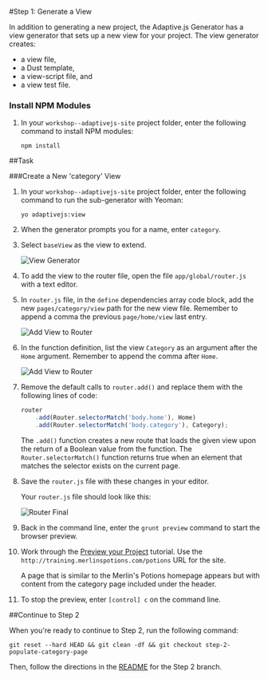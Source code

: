 #Step 1: Generate a View

In addition to generating a new project, the Adaptive.js Generator has a view generator that sets up a new view for your project. The view generator creates:
* a view file,
* a Dust template,
* a view-script file, and
* a view test file.

### Install NPM Modules

1. In your `workshop--adaptivejs-site` project folder, enter the following command to install NPM modules:

    ```
    npm install
    ```

##Task

###Create a New 'category' View

1. In your `workshop--adaptivejs-site` project folder, enter the following command to run the sub-generator with Yeoman:

    ```
    yo adaptivejs:view
    ```

2. When the generator prompts you for a name, enter `category`.
3. Select `baseView` as the view to extend.

    ![View Generator](https://s3.amazonaws.com/uploads.hipchat.com/15359/58442/CCZL4KBrKEO5dLW/Screen%20Shot%202015-11-06%20at%204.26.35%20PM.png)

4. To add the view to the router file, open the file `app/global/router.js` with a text editor.
5. In `router.js` file, in the `define` dependencies array code block, add the new `pages/category/view` path for the new view file. Remember to append a comma the previous `page/home/view` last entry.

    ![Add View to Router](https://s3.amazonaws.com/uploads.hipchat.com/15359/58442/yWlAVHLsPVC4K6C/Screen%20Shot%202015-11-09%20at%2011.30.26%20AM.png)

6. In the function definition, list the view `Category` as an argument after the `Home` argument. Remember to append the comma after `Home`.


    ![Add View to Router](https://s3.amazonaws.com/uploads.hipchat.com/15359/58442/klDKXEbx3oPDfo3/Screen%20Shot%202015-11-09%20at%2011.30.36%20AM.png)

7. Remove the default calls to `router.add()` and replace them with the following lines of code:

    ```javascript
    router
        .add(Router.selectorMatch('body.home'), Home)
        .add(Router.selectorMatch('body.category'), Category);
    ```

    The `.add()` function creates a new route that loads the given view upon the return of a Boolean value from the function. The `Router.selectorMatch()` function returns true when an element that matches the selector exists on the current page.

8. Save the `router.js` file with these changes in your editor.

    Your `router.js` file should look like this:

    ![Router Final](https://s3.amazonaws.com/uploads.hipchat.com/15359/58442/ujvAAPk9Cp4dn65/Screen%20Shot%202015-11-06%20at%204.43.53%20PM.png)

9. Back in the command line, enter the `grunt preview` command to start the browser preview.
10. Work through the [Preview your Project](http://adaptivejs.mobify.com/v1.0/docs/preview-your-project) tutorial.
    Use the `http://training.merlinspotions.com/potions` URL for the site.

    A page that is similar to the Merlin's Potions homepage appears but with content from the category page included under the header.

11. To stop the preview, enter `[control] c` on the command line.

##Continue to Step 2

When you're ready to continue to Step 2, run the following command:

```
git reset --hard HEAD && git clean -df && git checkout step-2-populate-category-page
```

Then, follow the directions in the  [README](https://github.com/mobify/workshop--adaptivejs-site/blob/step-2-populate-category-page/README.md) for the Step 2 branch.
